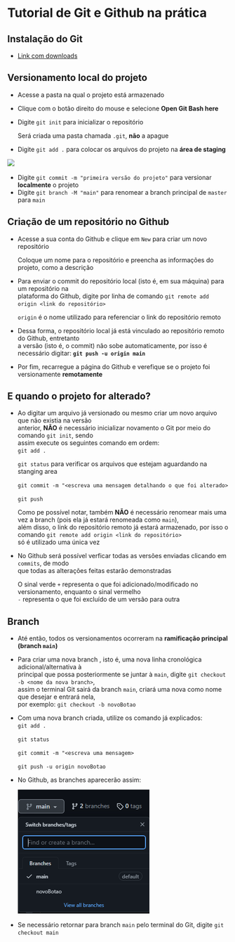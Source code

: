 <!--

# -> Título
## -> Subtítulo
* -> Tópico
** ** -> Deixar em negrito
` ` -> destacar um código

-->

# Tutorial de Git e Github na prática

## Instalação do Git
* [Link com downloads](https://git-scm.com/downloads) 
  
## Versionamento local do projeto
* Acesse a pasta na qual o projeto está armazenado
* Clique com o botão direito do mouse e selecione **Open Git Bash here**
* Digite `git init` para inicializar o repositório
  
  Será criada uma pasta chamada `.git`, **não** a apague
* Digite `git add .` para colocar os arquivos do projeto na **área de staging**  
  

<img src="https://i1.wp.com/www.markus-gattol.name/misc/mm/si/content/git_git_add.png"> <br>

* Digite `git commit -m "primeira versão do projeto"` para versionar **localmente** o projeto
* Digite `git branch -M "main"` para renomear a branch principal de `master` para `main`

## Criação de um repositório no Github
* Acesse a sua conta do Github e clique em `New` para criar um novo repositório
  
  Coloque um nome para o repositório e preencha as informações do projeto, como a descrição
* Para enviar o commit do repositório local (isto é, em sua máquina) para um repositório na  
  plataforma do Github, digite por linha de comando `git remote add origin <link do repositório>`

  `origin` é o nome utilizado para referenciar o link do repositório remoto


* Dessa forma, o repositório local já está vinculado ao repositório remoto do Github, entretanto  
  a versão (isto é, o commit) não sobe automaticamente, por isso é necessário digitar: **`git push -u origin main`**
* Por fim, recarregue a página do Github e verefique se o projeto foi versionamente **remotamente**

## E quando o projeto for alterado? 

* Ao digitar um arquivo já versionado ou mesmo criar um novo arquivo que não existia na versão  
  anterior, **NÃO** é necessário inicializar novamento o Git por meio do comando `git init`, sendo  
  assim execute os seguintes comando em ordem:  
  `git add .`

  `git status` para verificar os arquivos que estejam aguardando na stanging area

  `git commit -m "<escreva uma mensagem detalhando o que foi alterado>`

  `git push `

  Como pe possível notar, também **NÃO** é necessário renomear mais uma vez a branch (pois
  ela já estará renomeada como `main`),  
  além disso, o link do repositório remoto já estará armazenado, por isso o comando `git remote add origin <link do repositório>`       
  só é utilizado uma única vez

* No Github será possível verficar todas as versões enviadas clicando em `commits`, de modo  
  que todas as alterações feitas estarão demonstradas

  O sinal verde `+` representa o que foi adicionado/modificado no versionamento, enquanto o sinal vermelho  
  `-` representa o que foi excluído de um versão para outra

## Branch

* Até então, todos os versionamentos ocorreram na **ramificação principal (branch `main`)**
* Para criar uma nova branch , isto é, uma nova linha cronológica adicional/alternativa à  
  principal que possa posteriormente se juntar à `main`, digite `git checkout -b <nome da nova branch>`,  
  assim o terminal Git sairá da branch `main`, criará uma nova como nome que desejar e entrará nela,  
  por exemplo: `git checkout -b novoBotao`  
* Com uma nova branch criada, utilize os comando já explicados:  
  `git add .`

  `git status` 

  `git commit -m "<escreva uma mensagem>`

  `git push -u origin novoBotao `

* No Github, as branches aparecerão assim:

  <img src="img/imgBranch.PNG">

* Se necessário retornar para branch `main` pelo terminal do Git, digite `git checkout main`